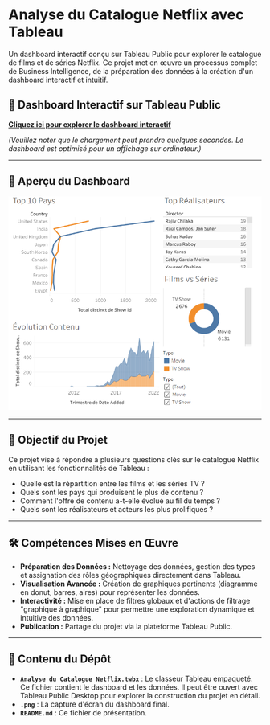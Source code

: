 # Analyse du Catalogue Netflix avec Tableau

Un dashboard interactif conçu sur Tableau Public pour explorer le catalogue de films et de séries Netflix. Ce projet met en œuvre un processus complet de Business Intelligence, de la préparation des données à la création d'un dashboard interactif et intuitif.

## 🚀 Dashboard Interactif sur Tableau Public

**[Cliquez ici pour explorer le dashboard interactif]([VOTRE_LIEN_TABLEAU_PUBLIC_ICI](https://public.tableau.com/app/profile/jacques.wu/viz/AnalyseduCatalogueNetflix/Tableaudebord1?publish=yes))**

*(Veuillez noter que le chargement peut prendre quelques secondes. Le dashboard est optimisé pour un affichage sur ordinateur.)*

---

## 📸 Aperçu du Dashboard

![Aperçu du Dashboard Netflix](Dashboard_Netflix.png)

---

## 🎯 Objectif du Projet

Ce projet vise à répondre à plusieurs questions clés sur le catalogue Netflix en utilisant les fonctionnalités de Tableau :
*   Quelle est la répartition entre les films et les séries TV ?
*   Quels sont les pays qui produisent le plus de contenu ?
*   Comment l'offre de contenu a-t-elle évolué au fil du temps ?
*   Quels sont les réalisateurs et acteurs les plus prolifiques ?

---

## 🛠️ Compétences Mises en Œuvre

*   **Préparation des Données :** Nettoyage des données, gestion des types et assignation des rôles géographiques directement dans Tableau.
*   **Visualisation Avancée :** Création de graphiques pertinents (diagramme en donut, barres, aires) pour représenter les données.
*   **Interactivité :** Mise en place de filtres globaux et d'actions de filtrage "graphique à graphique" pour permettre une exploration dynamique et intuitive des données.
*   **Publication :** Partage du projet via la plateforme Tableau Public.

---

## 📂 Contenu du Dépôt

*   **`Analyse du Catalogue Netflix.twbx`** : Le classeur Tableau empaqueté. Ce fichier contient le dashboard et les données. Il peut être ouvert avec Tableau Public Desktop pour explorer la construction du projet en détail.
*   **`.png`** : La capture d'écran du dashboard final.
*   **`README.md`** : Ce fichier de présentation.
